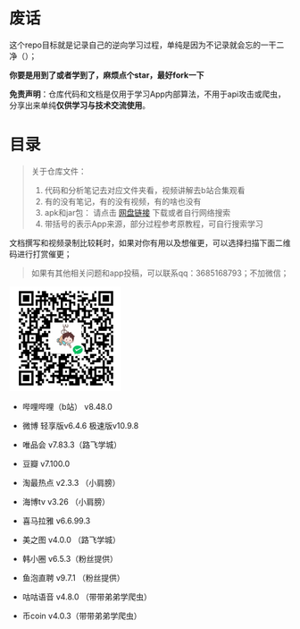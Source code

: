 # 废话

这个repo目标就是记录自己的逆向学习过程，单纯是因为不记录就会忘的一干二净（）；

**你要是用到了或者学到了，麻烦点个star，最好fork一下**

**免责声明**：仓库代码和文档是仅用于学习App内部算法，不用于api攻击或爬虫，分享出来单纯**仅供学习与技术交流使用**。



# 目录

>关于仓库文件：
>
>1. 代码和分析笔记去对应文件夹看，视频讲解去b站合集观看
>2. 有的没有笔记，有的没有视频，有的啥也没有
>3. apk和jar包： 请点击 [网盘链接](https://pan.baidu.com/s/1f28fv9A39LruaMg4wx4QYA?pwd=uxw2) 下载或者自行网络搜索
>4. 带括号的表示App来源，部分过程参考原教程，可自行搜索学习

文档撰写和视频录制比较耗时，如果对你有用以及想催更，可以选择扫描下面二维码进行打赏催更；

> 如果有其他相关问题和app投稿，可以联系qq：3685168793；不加微信；

<div><img src="assets/1750174477786.png" width="200">
</div>

- 哔哩哔哩（b站） v8.48.0
- 微博  轻享版v6.4.6  极速版v10.9.8
- 唯品会   v7.83.3（路飞学城）


- 豆瓣 v7.100.0


- 淘最热点 v2.3.3 （小肩膀）
  
- 海博tv v3.26 （小肩膀）

- 喜马拉雅 v6.6.99.3
  
- 美之图 v4.0.0 （路飞学城）


- 韩小圈 v6.5.3（粉丝提供）
- 鱼泡直聘 v9.7.1 （粉丝提供）
- 咕咕语音 v4.8.0  （带带弟弟学爬虫）
- 币coin v4.0.3（带带弟弟学爬虫）
